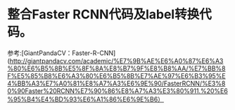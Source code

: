 # 整合Faster RCNN代码及label转换代码。
参考:[GiantPandaCV：Faster-R-CNN] (http://giantpandacv.com/academic/%E7%9B%AE%E6%A0%87%E6%A3%80%E6%B5%8B%E5%8F%8A%E8%B7%9F%E8%B8%AA/%E7%BB%8F%E5%85%B8%E6%A3%80%E6%B5%8B%E7%AE%97%E6%B3%95%E4%BB%A3%E7%A0%81%E8%A7%A3%E6%9E%90/FasterRCNN/%E3%80%90Faster%20RCNN%E7%90%86%E8%A7%A3%E3%80%911.%20%E6%95%B4%E4%BD%93%E6%A1%86%E6%9E%B6）

